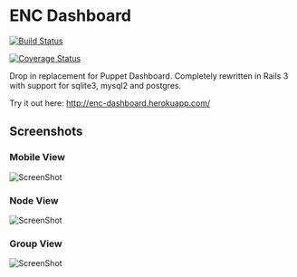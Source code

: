 # ENC Dashboard

[![Build Status](https://travis-ci.org/jbussdieker/ruby-enc.png?branch=master)](https://travis-ci.org/jbussdieker/ruby-enc)

[![Coverage Status](https://coveralls.io/repos/jbussdieker/ruby-enc/badge.png)](https://coveralls.io/r/jbussdieker/ruby-enc)

Drop in replacement for Puppet Dashboard. Completely rewritten in Rails 3 with support for sqlite3, mysql2 and postgres.

Try it out here: http://enc-dashboard.herokuapp.com/

## Screenshots

### Mobile View

![ScreenShot](https://raw.github.com/jbussdieker/ruby-enc/master/doc/mobile.png)

### Node View

![ScreenShot](https://raw.github.com/jbussdieker/ruby-enc/master/doc/node_view.png)

### Group View

![ScreenShot](https://raw.github.com/jbussdieker/ruby-enc/master/doc/group_view.png)
